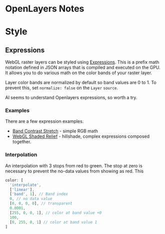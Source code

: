 # OpenLayers Notes


# Style

## Expressions

WebGL raster layers can be styled using [Expressions](https://openlayers.org/en/latest/apidoc/module-ol_expr_expression.html#~ExpressionValue). This is a prefix math notation defined in JSON arrays that is compiled and executed on the GPU. It allows you to do various math on the color bands of your raster layer.



Layer color bands are normalized by default so band values are 0 to 1. To prevent this, set `normalize: false` on the `Layer` `source`.

AI seems to understand Openlayers expressions, so worth a try.

### Examples

There are a few expression examples. 
*  [Band Contrast Stretch](https://openlayers.org/en/latest/examples/cog-stretch.html) - simple RGB math
* [WebGL Shaded Relief](https://openlayers.org/en/latest/examples/webgl-shaded-relief.html) - hillshade, complex expressions composed together.

### Interpolation

An interpolation with 3 stops from red to green. The stop at zero is necessary to prevent the no-data values from showing as red. This 

```javascript
color: [
  'interpolate',
  ['linear'],
  ['band', 1], // Band index
  0, // no data value
  [0, 0, 0, 0], // transparent
  0.0001,
  [255, 0, 0, 1], // color at band value +0
  100,
  [0, 255, 0, 1] // color at band value 1
]
```
